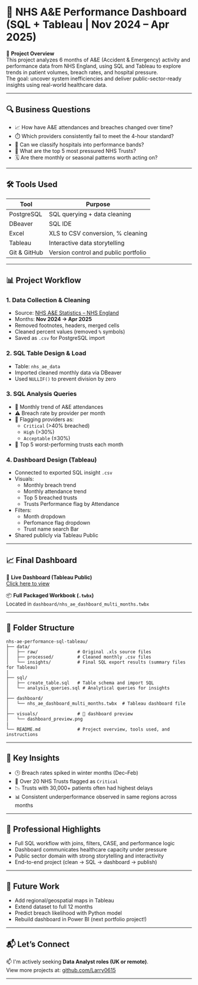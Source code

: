 # 🏥 NHS A&E Performance Dashboard (SQL + Tableau | Nov 2024 – Apr 2025)

📌 **Project Overview**  
This project analyzes 6 months of A&E (Accident & Emergency) activity and performance data from NHS England, using SQL and Tableau to explore trends in patient volumes, breach rates, and hospital pressure.  
The goal: uncover system inefficiencies and deliver public-sector-ready insights using real-world healthcare data.

---

## 🔍 Business Questions

- 📈 How have A&E attendances and breaches changed over time?
- ⏱️ Which providers consistently fail to meet the 4-hour standard?
- 🚥 Can we classify hospitals into performance bands?
- 📍 What are the top 5 most pressured NHS Trusts?
- 🗓️ Are there monthly or seasonal patterns worth acting on?

---

## 🛠️ Tools Used

| Tool        | Purpose                             |
|-------------|--------------------------------------|
| PostgreSQL  | SQL querying + data cleaning         |
| DBeaver     | SQL IDE                              |
| Excel       | XLS to CSV conversion, % cleaning    |
| Tableau     | Interactive data storytelling        |
| Git & GitHub| Version control and public portfolio |

---

## 📊 Project Workflow

### 1. **Data Collection & Cleaning**
- Source: [NHS A&E Statistics – NHS England](https://www.england.nhs.uk/statistics/statistical-work-areas/ae-waiting-times-and-activity/)
- Months: **Nov 2024 → Apr 2025**
- Removed footnotes, headers, merged cells
- Cleaned percent values (removed `%` symbols)
- Saved as `.csv` for PostgreSQL import

### 2. **SQL Table Design & Load**
- Table: `nhs_ae_data`
- Imported cleaned monthly data via DBeaver
- Used `NULLIF()` to prevent division by zero

### 3. **SQL Analysis Queries**
- 🧮 Monthly trend of A&E attendances
- ⚠️ Breach rate by provider per month
- 🚩 Flagging providers as:
  - `Critical` (>40% breached)
  - `High` (>30%)
  - `Acceptable` (≤30%)
- 📍 Top 5 worst-performing trusts each month

### 4. **Dashboard Design (Tableau)**
- Connected to exported SQL insight `.csv`
- Visuals:
  - Monthly breach trend
  - Monthly attendance trend
  - Top 5 breached trusts
  - Trusts Performance flag by Attendance 
- Filters:
  - Month dropdown
  - Perfomance flag dropdown
  - Trust name search Bar
- Shared publicly via Tableau Public

---

## 📈 Final Dashboard

🔗 **Live Dashboard (Tableau Public)**  
[Click here to view](https://public.tableau.com/app/profile/olanrewaju.oyenekan/viz/NHSAEPerformanceDashboardNov2024Apr2025/NHSAEPerformanceDashboardNov2024Apr2025?publish=yes)

📦 **Full Packaged Workbook (`.twbx`)**  
Located in `dashboard/nhs_ae_dashboard_multi_months.twbx`

---

## 📂 Folder Structure
```
nhs-ae-performance-sql-tableau/
├── data/
│   ├── raw/               # Original .xls source files
│   ├── processed/         # Cleaned monthly .csv files
│   └── insights/          # Final SQL export results (summary files for Tableau)
│
├── sql/
│   ├── create_table.sql   # Table schema and import SQL
│   └── analysis_queries.sql # Analytical queries for insights
│
├── dashboard/
│   └── nhs_ae_dashboard_multi_months.twbx  # Tableau dashboard file
│
├── visuals/               # 📸 dashboard preview
│   └── dashboard_preview.png
|
└── README.md              # Project overview, tools used, and instructions
```
---

## 🧠 Key Insights

- 🕒 Breach rates spiked in winter months (Dec–Feb)
- 🏥 Over 20 NHS Trusts flagged as `Critical`
- 📉 Trusts with 30,000+ patients often had highest delays
- 📊 Consistent underperformance observed in same regions across months

---

## 📢 Professional Highlights

- Full SQL workflow with joins, filters, CASE, and performance logic
- Dashboard communicates healthcare capacity under pressure
- Public sector domain with strong storytelling and interactivity
- End-to-end project (clean → SQL → dashboard → publish)

---

## 🚀 Future Work

- Add regional/geospatial maps in Tableau
- Extend dataset to full 12 months
- Predict breach likelihood with Python model
- Rebuild dashboard in Power BI (next portfolio project!)

---

## 📬 Let’s Connect

📫 I'm actively seeking **Data Analyst roles (UK or remote)**.  
View more projects at: [github.com/Larry0615](https://github.com/Larry0615)

---

